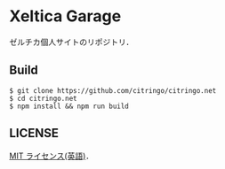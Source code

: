 # Xeltica Garage

ゼルチカ個人サイトのリポジトリ．

## Build

```
$ git clone https://github.com/citringo/citringo.net
$ cd citringo.net
$ npm install && npm run build
```

## LICENSE

[MIT ライセンス(英語)](LICENSE)．
